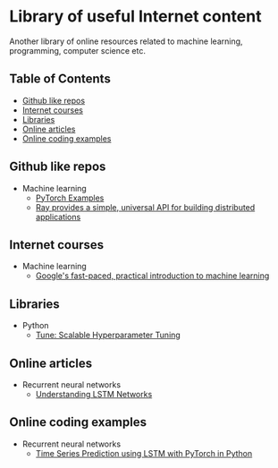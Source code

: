 # Library of useful Internet content

Another library of online resources related to machine learning, programming, computer science etc.

## Table of Contents
* [Github like repos](#github-like-libraries)
* [Internet courses](#internet-courses)
* [Libraries](#libraries)
* [Online articles](#online-articles)
* [Online coding examples](#online-coding-examples)


<a name="github-like-libraries"></a>
## Github like repos
* Machine learning
  * [PyTorch Examples](https://github.com/pytorch/examples)
  * [Ray provides a simple, universal API for building distributed applications](https://github.com/ray-project/ray)

<a name="internet-courses"></a>
## Internet courses
* Machine learning
  * [Google's fast-paced, practical introduction to machine learning](https://developers.google.com/machine-learning/crash-course)

<a name="libraries"></a>
## Libraries
* Python
  * [Tune: Scalable Hyperparameter Tuning](https://docs.ray.io/en/latest/tune/index.html)

<a name="online-articles"></a>
## Online articles
* Recurrent neural networks
  * [Understanding LSTM Networks](https://colah.github.io/posts/2015-08-Understanding-LSTMs/)

<a name="online-coding-examples"></a>
## Online coding examples
* Recurrent neural networks
  * [Time Series Prediction using LSTM with PyTorch in Python](https://stackabuse.com/time-series-prediction-using-lstm-with-pytorch-in-python/)
